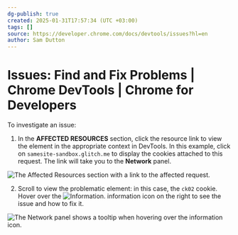 ```yaml
---
dg-publish: true
created: 2025-01-31T17:57:34 (UTC +03:00)
tags: []
source: https://developer.chrome.com/docs/devtools/issues?hl=en
author: Sam Dutton
---
```


# Issues: Find and Fix Problems  |  Chrome DevTools  |  Chrome for Developers

To investigate an issue:

1. In the **AFFECTED RESOURCES** section, click the resource link to view the element in the appropriate context in DevTools. In this example, click on `samesite-sandbox.glitch.me` to display the cookies attached to this request. The link will take you to the **Network** panel.

![The Affected Resources section with a link to the affected request.](https://developer.chrome.com/static/docs/devtools/issues/image/the-affected-resources-se-394d43d1b0607.png?hl=en)

2. Scroll to view the problematic element: in this case, the `ck02` cookie. Hover over the ![Information.](https://developer.chrome.com/static/docs/devtools/issues/image/information-7786eb10739fa.svg?hl=en) information icon on the right to see the issue and how to fix it.

![The Network panel shows a tooltip when hovering over the information icon.](https://developer.chrome.com/static/docs/devtools/issues/image/the-network-panel-shows-64dc9b00bcf7a.png?hl=en) 
